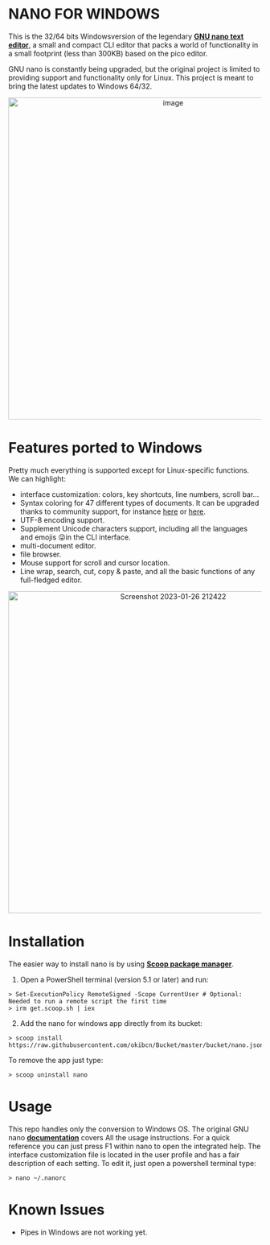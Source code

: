 # NANO FOR WINDOWS

This is the 32/64 bits Windowsversion of the legendary **[GNU nano text editor](https://www.nano-editor.org/)**, a small and compact CLI editor that packs a world of functionality in a small footprint (less than 300KB) based on the pico editor.

GNU nano is constantly being upgraded, but the original project is limited to providing support and functionality only for Linux. This project is meant to bring the latest updates to Windows 64/32.

<div align="center"><img width="640" alt="image" src="https://user-images.githubusercontent.com/22417711/215018921-9b0ae50c-e63e-424c-85bb-6b722c5944b0.png"></div>

# Features ported to Windows

Pretty much everything is supported except for Linux-specific functions. We can highlight:

- interface customization: colors, key shortcuts, line numbers, scroll bar...
- Syntax coloring for 47 different types of documents. It can be upgraded thanks to community support, for instance [here](https://github.com/scopatz/nanorc) or [here](https://github.com/mitchell486/nanorc).
- UTF-8 encoding support.
- Supplement Unicode characters support, including all the languages and emojis 😜in the CLI interface.
- multi-document editor.
- file browser.
- Mouse support for scroll and cursor location.
- Line wrap, search, cut, copy & paste, and all the basic functions of any full-fledged editor.

<div align="center"><img width="640" alt="Screenshot 2023-01-26 212422" src="https://user-images.githubusercontent.com/22417711/215018756-09651357-8412-4b2c-a9af-c8dd2f0a20f0.png"></div>

# Installation

The easier way to install nano is by using **[Scoop package manager](https://scoop.sh/)**.

1. Open a PowerShell terminal (version 5.1 or later) and run:
```pwsh
> Set-ExecutionPolicy RemoteSigned -Scope CurrentUser # Optional: Needed to run a remote script the first time
> irm get.scoop.sh | iex
```
2. Add the nano for windows app directly from its bucket:
```pwsh
> scoop install https://raw.githubusercontent.com/okibcn/Bucket/master/bucket/nano.json
```
To remove the app just type:
```pwsh
> scoop uninstall nano
```
# Usage

This repo handles only the conversion to Windows OS. The original GNU nano **[documentation](https://www.nano-editor.org/docs.php)** covers All the usage instructions. For a quick reference you can just press F1 within nano to open the integrated help.
The interface customization file is located in the user profile and has a fair description of each setting. To edit it, just open a powershell terminal type:
```pwsh
> nano ~/.nanorc
```
# Known Issues

- Pipes in Windows are not working yet.
